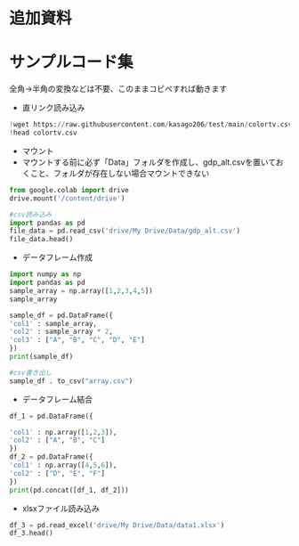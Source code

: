 # 追加資料

# サンプルコード集

全角→半角の変換などは不要、このままコピペすれば動きます

- 直リンク読み込み

```python
!wget https://raw.githubusercontent.com/kasago206/test/main/colortv.csv
!head colortv.csv
```

- マウント
- マウントする前に必ず「Data」フォルダを作成し、gdp_alt.csvを置いておくこと、フォルダが存在しない場合マウントできない

```python
from google.colab import drive
drive.mount('/content/drive') 

#csv読み込み
import pandas as pd
file_data = pd.read_csv('drive/My Drive/Data/gdp_alt.csv')
file_data.head()
```

- データフレーム作成

```python
import numpy as np
import pandas as pd
sample_array = np.array([1,2,3,4,5])
sample_array

sample_df = pd.DataFrame({
'col1' : sample_array,
'col2' : sample_array * 2,
'col3' : ["A", "B", "C", "D", "E"]
})
print(sample_df)

#csv書き出し
sample_df . to_csv("array.csv")
```

- データフレーム結合

```python
df_1 = pd.DataFrame({

'col1' : np.array([1,2,3]),
'col2' : ["A", "B", "C"]
})
df_2 = pd.DataFrame({
'col1' : np.array([4,5,6]),
'col2' : ["D", "E", "F"]
})
print(pd.concat([df_1, df_2]))
```

- xlsxファイル読み込み

```python
df_3 = pd.read_excel('drive/My Drive/Data/data1.xlsx')
df_3.head()
```
